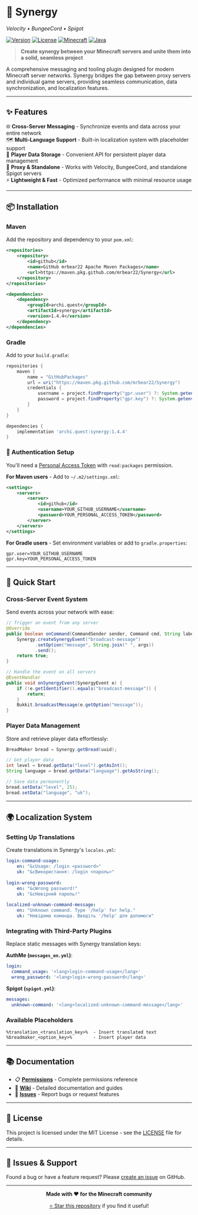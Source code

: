 # 🔗 Synergy
*Velocity • BungeeCord • Spigot*

[![Version](https://img.shields.io/badge/version-1.4.4-blue.svg)](https://github.com/mrbear22/Synergy/releases)
[![License](https://img.shields.io/badge/license-MIT-green.svg)](LICENSE)
[![Minecraft](https://img.shields.io/badge/minecraft-1.8+-orange.svg)](https://minecraft.net)
[![Java](https://img.shields.io/badge/java-8+-red.svg)](https://java.com)

> **Create synergy between your Minecraft servers and unite them into a solid, seamless project**

A comprehensive messaging and tooling plugin designed for modern Minecraft server networks. Synergy bridges the gap between proxy servers and individual game servers, providing seamless communication, data synchronization, and localization features.

---

## ✨ Features

🌐 **Cross-Server Messaging** - Synchronize events and data across your entire network  
🗺️ **Multi-Language Support** - Built-in localization system with placeholder support  
💾 **Player Data Storage** - Convenient API for persistent player data management  
🔧 **Proxy & Standalone** - Works with Velocity, BungeeCord, and standalone Spigot servers  
⚡ **Lightweight & Fast** - Optimized performance with minimal resource usage

---

## 📦 Installation

### Maven
Add the repository and dependency to your `pom.xml`:

```xml
<repositories>
    <repository>
        <id>github</id>
        <name>GitHub mrbear22 Apache Maven Packages</name>
        <url>https://maven.pkg.github.com/mrbear22/Synergy</url>
    </repository>
</repositories>

<dependencies>
    <dependency>
        <groupId>archi.quest</groupId>
        <artifactId>synergy</artifactId>
        <version>1.4.4</version>
    </dependency>
</dependencies>
```

### Gradle
Add to your `build.gradle`:

```gradle
repositories {
    maven {
        name = "GitHubPackages"
        url = uri("https://maven.pkg.github.com/mrbear22/Synergy")
        credentials {
            username = project.findProperty("gpr.user") ?: System.getenv("USERNAME")
            password = project.findProperty("gpr.key") ?: System.getenv("TOKEN")
        }
    }
}

dependencies {
    implementation 'archi.quest:synergy:1.4.4'
}
```

### 🔐 Authentication Setup

You'll need a [Personal Access Token](https://github.com/settings/tokens) with `read:packages` permission.

**For Maven users** - Add to `~/.m2/settings.xml`:
```xml
<settings>
    <servers>
        <server>
            <id>github</id>
            <username>YOUR_GITHUB_USERNAME</username>
            <password>YOUR_PERSONAL_ACCESS_TOKEN</password>
        </server>
    </servers>
</settings>
```

**For Gradle users** - Set environment variables or add to `gradle.properties`:
```properties
gpr.user=YOUR_GITHUB_USERNAME
gpr.key=YOUR_PERSONAL_ACCESS_TOKEN
```

---

## 🚀 Quick Start

### Cross-Server Event System

Send events across your network with ease:

```java
// Trigger an event from any server
@Override
public boolean onCommand(CommandSender sender, Command cmd, String label, String[] args) {
    Synergy.createSynergyEvent("broadcast-message")
           .setOption("message", String.join(" ", args))
           .send();      
    return true;
}

// Handle the event on all servers
@EventHandler
public void onSynergyEvent(SynergyEvent e) {
    if (!e.getIdentifier().equals("broadcast-message")) {
        return;
    }
    Bukkit.broadcastMessage(e.getOption("message"));
}
```

### Player Data Management

Store and retrieve player data effortlessly:

```java
BreadMaker bread = Synergy.getBread(uuid);

// Get player data
int level = bread.getData("level").getAsInt();
String language = bread.getData("language").getAsString();

// Save data permanently
bread.setData("level", 25);
bread.setData("language", "uk");
```

---

## 🌍 Localization System

### Setting Up Translations

Create translations in Synergy's `locales.yml`:

```yaml
login-command-usage:
    en: "&cUsage: /login <password>"
    uk: "&cВикористання: /login <пароль>"
    
login-wrong-password:
    en: "&cWrong password!"
    uk: "&cНевірний пароль!"
    
localized-unknown-command-message:
    en: "Unknown command. Type '/help' for help."
    uk: "Невідома команда. Введіть '/help' для допомоги"
```

### Integrating with Third-Party Plugins

Replace static messages with Synergy translation keys:

**AuthMe (`messages_en.yml`)**:
```yaml
login:
  command_usage: '<lang>login-command-usage</lang>'
  wrong_password: '<lang>login-wrong-password</lang>'
```

**Spigot (`spigot.yml`)**:
```yaml
messages:
  unknown-command: '<lang>localized-unknown-command-message</lang>'
```

### Available Placeholders

```
%translation_<translation_key>%  - Insert translated text
%breadmaker_<option_key>%        - Insert player data
```

---

## 📚 Documentation

- 📋 **[Permissions](https://github.com/mrbear21/Synergy/wiki/Permissions)** - Complete permissions reference
- 📖 **[Wiki](https://github.com/mrbear21/Synergy/wiki)** - Detailed documentation and guides
- 🐛 **[Issues](https://github.com/mrbear21/Synergy/issues)** - Report bugs or request features

---

## 📄 License

This project is licensed under the MIT License - see the [LICENSE](LICENSE) file for details.

---

## 🐛 Issues & Support

Found a bug or have a feature request? Please [create an issue](https://github.com/mrbear21/Synergy/issues) on GitHub.

---

<div align="center">

**Made with ❤️ for the Minecraft community**

[⭐ Star this repository](https://github.com/mrbear21/Synergy) if you find it useful!

</div>

